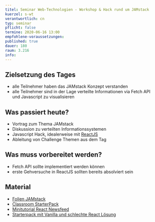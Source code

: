 ```yaml
---
titel: Seminar Web-Technologien - Workshop & Hack rund um JAMstack 
kuerzel: s-wt
verantwortlich: cn
typ: seminar
pflicht: false
termine: 2020-06-16 13:00
empfohlene-voraussetzungen: 
published: true
dauer: 180
raum: 3.216
info: 
---
```


## Zielsetzung des Tages
- alle Teilnehmer haben das JAMstack Konzept verstanden 
- alle Teilnehmer sind in der Lage verteilte Informationen via Fetch API und Javascript zu visualisieren

## Was passiert heute?
- Vortrag zum Thema JAMstack
- Diskussion zu verteilten Informationssystemen
- Javascript Hack, idealerweise mit [ReactJS](https://reactjs.org/)
- Ableitung von Challenge Themen aus dem Tag

## Was muss vorbereitet werden?
- Fetch API sollte implementiert werden können
- erste Gehversuche in ReactJS sollten bereits absolviert sein

## Material
- [Folien JAMstack](https://cnoss.github.io/talks/2018-jam-stack/#/)
- [Classroom StarterPack](https://classroom.github.com/a/e8mhNeaZ)
- [Minitutorial React Newsfeed](https://www.youtube.com/watch?v=3UtvN8EBGpg)
- [Starterpack mit Vanilla und schlechte React Lösung](https://github.com/cnoss/mi-master-wtw-newsfeed-starterpack)